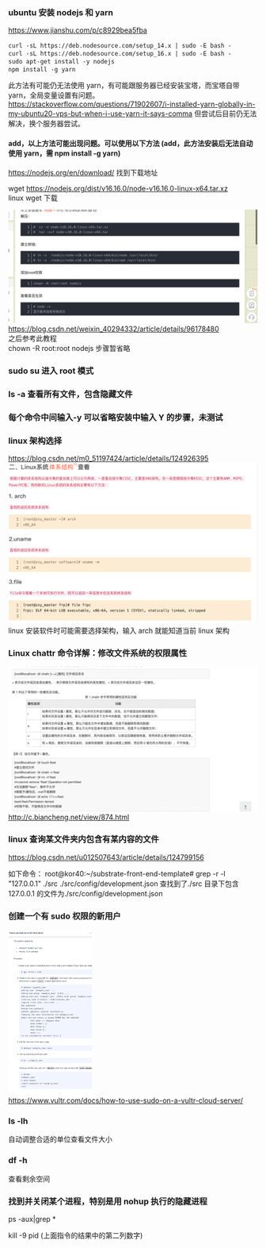### ubuntu 安装 nodejs 和 yarn

https://www.jianshu.com/p/c8929bea5fba

```
curl -sL https://deb.nodesource.com/setup_14.x | sudo -E bash -
curl -sL https://deb.nodesource.com/setup_16.x | sudo -E bash -
sudo apt-get install -y nodejs
npm install -g yarn
```

此方法有可能仍无法使用 yarn，有可能跟服务器已经安装宝塔，而宝塔自带 yarn，全局变量设置有问题。https://stackoverflow.com/questions/71902607/i-installed-yarn-globally-in-my-ubuntu20-vps-but-when-i-use-yarn-it-says-comma 但尝试后目前仍无法解决，换个服务器尝试。

#### add，以上方法可能出现问题。可以使用以下方法 (add，此方法安装后无法自动使用 yarn，需 npm install -g yarn)

https://nodejs.org/en/download/
找到下载地址

wget https://nodejs.org/dist/v16.16.0/node-v16.16.0-linux-x64.tar.xz  
linux wget 下载

![](./img/2022-08-03-20-20-22.png)
https://blog.csdn.net/weixin_40294332/article/details/96178480  
之后参考此教程  
chown -R root:root nodejs 步骤暂省略

### sudo su 进入 root 模式

### ls -a 查看所有文件，包含隐藏文件

### 每个命令中间输入-y 可以省略安装中输入 Y 的步骤，未测试

### linux 架构选择

https://blog.csdn.net/m0_51197424/article/details/124926395
![](./img/2022-07-27-11-06-17.png)
linux 安装软件时可能需要选择架构，输入 arch 就能知道当前 linux 架构

### Linux chattr 命令详解：修改文件系统的权限属性

![](./img/2022-07-28-14-04-35.png)
http://c.biancheng.net/view/874.html

### linux 查询某文件夹内包含有某内容的文件

https://blog.csdn.net/u012507643/article/details/124799156

如下命令：
root@kor40:~/substrate-front-end-template# grep -r -l "127.0.0.1" ./src
./src/config/development.json
查找到了./src 目录下包含 127.0.0.1 的文件为./src/config/development.json

### 创建一个有 sudo 权限的新用户

<img src='./img/2022-11-10-15-58-01.png' height=333px></img>  
https://www.vultr.com/docs/how-to-use-sudo-on-a-vultr-cloud-server/

### ls -lh

自动调整合适的单位查看文件大小

### df -h

查看剩余空间

### 找到并关闭某个进程，特别是用 nohup 执行的隐藏进程

ps -aux|grep \*

kill -9 pid (上面指令的结果中的第二列数字)
